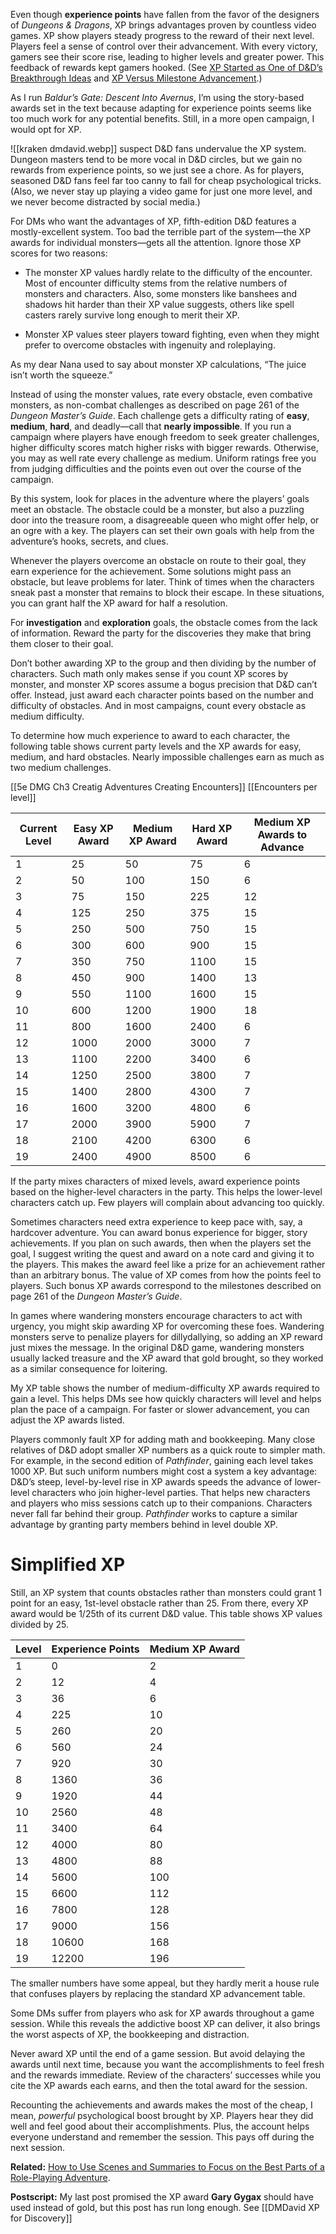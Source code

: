 Even though **experience points** have fallen from the favor of the designers of _Dungeons & Dragons_, XP brings advantages proven by countless video games. XP show players steady progress to the reward of their next level. Players feel a sense of control over their advancement. With every victory, gamers see their score rise, leading to higher levels and greater power. This feedback of rewards kept gamers hooked. (See [XP Started as One of D&D’s Breakthrough Ideas](http://dmdavid.com/tag/xp-started-as-one-of-dds-breakthrough-ideas-now-the-designers-dont-see-the-point/) and [XP Versus Milestone Advancement](http://dmdavid.com/tag/xp-versus-milestone-advancement-at-least-we-can-all-agree-that-awarding-xp-just-for-combat-is-terrible/).)

As I run _Baldur’s Gate: Descent Into Avernus_, I’m using the story-based awards set in the text because adapting for experience points seems like too much work for any potential benefits. Still, in a more open campaign, I would opt for XP.

![[kraken dmdavid.webp]]
suspect D&D fans undervalue the XP system. Dungeon masters tend to be more vocal in D&D circles, but we gain no rewards from experience points, so we just see a chore. As for players, seasoned D&D fans feel far too canny to fall for cheap psychological tricks. (Also, we never stay up playing a video game for just one more level, and we never become distracted by social media.)

For DMs who want the advantages of XP, fifth-edition D&D features a mostly-excellent system. Too bad the terrible part of the system—the XP awards for individual monsters—gets all the attention. Ignore those XP scores for two reasons:

-   The monster XP values hardly relate to the difficulty of the encounter. Most of encounter difficulty stems from the relative numbers of monsters and characters. Also, some monsters like banshees and shadows hit harder than their XP value suggests, others like spell casters rarely survive long enough to merit their XP.
    
-   Monster XP values steer players toward fighting, even when they might prefer to overcome obstacles with ingenuity and roleplaying.
    

As my dear Nana used to say about monster XP calculations, “The juice isn’t worth the squeeze.”

Instead of using the monster values, rate every obstacle, even combative monsters, as non-combat challenges as described on page 261 of the _Dungeon Master’s Guide_. Each challenge gets a difficulty rating of **easy**, **medium**, **hard**, and deadly—call that **nearly impossible**. If you run a campaign where players have enough freedom to seek greater challenges, higher difficulty scores match higher risks with bigger rewards. Otherwise, you may as well rate every challenge as medium. Uniform ratings free you from judging difficulties and the points even out over the course of the campaign.

By this system, look for places in the adventure where the players’ goals meet an obstacle. The obstacle could be a monster, but also a puzzling door into the treasure room, a disagreeable queen who might offer help, or an ogre with a key. The players can set their own goals with help from the adventure’s hooks, secrets, and clues.

Whenever the players overcome an obstacle on route to their goal, they earn experience for the achievement. Some solutions might pass an obstacle, but leave problems for later. Think of times when the characters sneak past a monster that remains to block their escape. In these situations, you can grant half the XP award for half a resolution.

For **investigation** and **exploration** goals, the obstacle comes from the lack of information. Reward the party for the discoveries they make that bring them closer to their goal.

Don’t bother awarding XP to the group and then dividing by the number of characters. Such math only makes sense if you count XP scores by monster, and monster XP scores assume a bogus precision that D&D can’t offer. Instead, just award each character points based on the number and difficulty of obstacles. And in most campaigns, count every obstacle as medium difficulty.

To determine how much experience to award to each character, the following table shows current party levels and the XP awards for easy, medium, and hard obstacles. Nearly impossible challenges earn as much as two medium challenges.

[[5e DMG Ch3 Creatig Adventures Creating Encounters]]
[[Encounters per level]]

| Current Level | Easy XP Award | Medium XP Award | Hard XP Award | Medium XP Awards to Advance |
|---------------|---------------|-----------------|---------------|-----------------------------|
| 1             | 25            | 50              | 75            | 6                           |
| 2             | 50            | 100             | 150           | 6                           |
| 3             | 75            | 150             | 225           | 12                          |
| 4             | 125           | 250             | 375           | 15                          |
| 5             | 250           | 500             | 750           | 15                          |
| 6             | 300           | 600             | 900           | 15                          |
| 7             | 350           | 750             | 1100          | 15                          |
| 8             | 450           | 900             | 1400          | 13                          |
| 9             | 550           | 1100            | 1600          | 15                          |
| 10            | 600           | 1200            | 1900          | 18                          |
| 11            | 800           | 1600            | 2400          | 6                           |
| 12            | 1000          | 2000            | 3000          | 7                           |
| 13            | 1100          | 2200            | 3400          | 6                           |
| 14            | 1250          | 2500            | 3800          | 7                           |
| 15            | 1400          | 2800            | 4300          | 7                           |
| 16            | 1600          | 3200            | 4800          | 6                           |
| 17            | 2000          | 3900            | 5900          | 7                           |
| 18            | 2100          | 4200            | 6300          | 6                           |
| 19            | 2400          | 4900            | 8500          | 6                           |






If the party mixes characters of mixed levels, award experience points based on the higher-level characters in the party. This helps the lower-level characters catch up. Few players will complain about advancing too quickly.

Sometimes characters need extra experience to keep pace with, say, a hardcover adventure. You can award bonus experience for bigger, story achievements. If you plan on such awards, then when the players set the goal, I suggest writing the quest and award on a note card and giving it to the players. This makes the award feel like a prize for an achievement rather than an arbitrary bonus. The value of XP comes from how the points feel to players. Such bonus XP awards correspond to the milestones described on page 261 of the _Dungeon Master’s Guide_.

In games where wandering monsters encourage characters to act with urgency, you might skip awarding XP for overcoming these foes. Wandering monsters serve to penalize players for dillydallying, so adding an XP reward just mixes the message. In the original D&D game, wandering monsters usually lacked treasure and the XP award that gold brought, so they worked as a similar consequence for loitering.

My XP table shows the number of medium-difficulty XP awards required to gain a level. This helps DMs see how quickly characters will level and helps plan the pace of a campaign. For faster or slower advancement, you can adjust the XP awards listed.

Players commonly fault XP for adding math and bookkeeping. Many close relatives of D&D adopt smaller XP numbers as a quick route to simpler math. For example, in the second edition of _Pathfinder_, gaining each level takes 1000 XP. But such uniform numbers might cost a system a key advantage: D&D’s steep, level-by-level rise in XP awards speeds the advance of lower-level characters who join higher-level parties. That helps new characters and players who miss sessions catch up to their companions. Characters never fall far behind their group. _Pathfinder_ works to capture a similar advantage by  granting party members behind in level double XP.

# Simplified XP
Still, an XP system that counts obstacles rather than monsters could grant 1 point for an easy, 1st-level obstacle rather than 25. From there, every XP award would be 1/25th of its current D&D value. This table shows XP values divided by 25.

| Level | Experience Points | Medium XP Award |
|-------|-------------------|-----------------|
| 1     | 0                 | 2               |
| 2     | 12                | 4               |
| 3     | 36                | 6               |
| 4     | 225               | 10              |
| 5     | 260               | 20              |
| 6     | 560               | 24              |
| 7     | 920               | 30              |
| 8     | 1360              | 36              |
| 9     | 1920              | 44              |
| 10    | 2560              | 48              |
| 11    | 3400              | 64              |
| 12    | 4000              | 80              |
| 13    | 4800              | 88              |
| 14    | 5600              | 100             |
| 15    | 6600              | 112             |
| 16    | 7800              | 128             |
| 17    | 9000              | 156             |
| 18    | 10600             | 168             |
| 19    | 12200             | 196             |


The smaller numbers have some appeal, but they hardly merit a house rule that confuses players by replacing the standard XP advancement table.

Some DMs suffer from players who ask for XP awards throughout a game session. While this reveals the addictive boost XP can deliver, it also brings the worst aspects of XP, the bookkeeping and distraction.

Never award XP until the end of a game session. But avoid delaying the awards until next time, because you want the accomplishments to feel fresh and the rewards immediate. Review of the characters’ successes while you cite the XP awards each earns, and then the total award for the session.

Recounting the achievements and awards makes the most of the cheap, I mean, _powerful_ psychological boost brought by XP. Players hear they did well and feel good about their accomplishments. Plus, the account helps everyone understand and remember the session. This pays off during the next session.

**Related:** [How to Use Scenes and Summaries to Focus on the Best Parts of a Role-Playing Adventure](http://dmdavid.com/tag/how-to-use-scenes-and-summaries-to-focus-on-the-best-parts-of-a-role-playing-adventure/).

**Postscript:** My last post promised the XP award **Gary Gygax** should have used instead of gold, but this post has run long enough. See [[DMDavid XP for Discovery]]